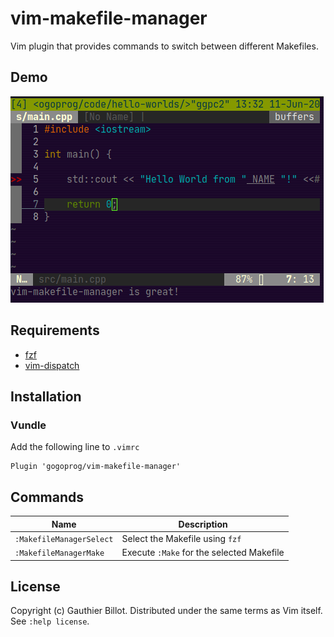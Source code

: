 # vim-makefile-manager

Vim plugin that provides commands to switch between different Makefiles.

## Demo

![Image](https://github.com/gogoprog/vim-makefile-manager/raw/master/demo.gif)

## Requirements

  * [fzf](https://github.com/junegunn/fzf)
  * [vim-dispatch](https://github.com/tpope/vim-dispatch)

## Installation

### Vundle

Add the following line to ```.vimrc```

    Plugin 'gogoprog/vim-makefile-manager'

## Commands

| Name                  | Description                             |
|-----------------------|-----------------------------------------|
| `:MakefileManagerSelect` | Select the Makefile using `fzf`         |
| `:MakefileManagerMake`   | Execute `:Make` for the selected Makefile |


## License

Copyright (c) Gauthier Billot.  Distributed under the same terms as Vim itself.
See `:help license`.
